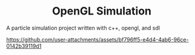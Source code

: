 <h1 align="center">OpenGL Simulation</h1>

A particle simulation project written with c++, opengl, and sdl


https://github.com/user-attachments/assets/bf796ff5-e4d4-4ab6-96ce-0142b39119d1

